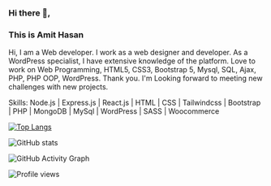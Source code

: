 ### Hi there 👋,
### This is  Amit Hasan

Hi,
I am a Web developer. I work as a web designer and developer. As a WordPress specialist, I have extensive knowledge of the platform. Love to work on Web Programming, HTML5, CSS3, Bootstrap 5, Mysql, SQL, Ajax, PHP, PHP OOP, WordPress. Thank you. I'm Looking forward to meeting new challenges with new projects.

Skills: Node.js | Express.js | React.js | HTML | CSS | Tailwindcss | Bootstrap | PHP | MongoDB | MySql | WordPress | SASS | Woocommerce 
  

[![Top Langs](https://github-readme-stats.vercel.app/api/top-langs/?username=coderamit01)](https://github.com/anuraghazra/github-readme-stats)

![GitHub stats](https://github-readme-stats.vercel.app/api?username=coderamit01&show_icons=true&count_private=true)  

![GitHub Activity Graph](https://activity-graph.herokuapp.com/graph?username=coderamit01)  

![Profile views](https://gpvc.arturio.dev/coderamit01)  
